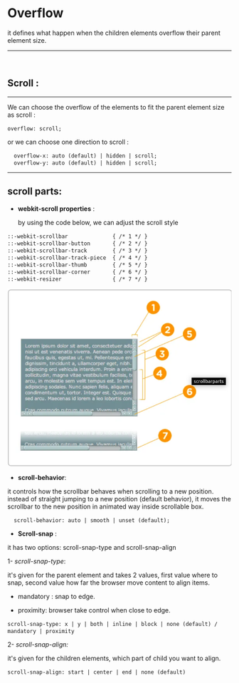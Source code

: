 # Overflow

it defines what happen when the children elements overflow their parent element size.

---

<br>

## Scroll :

---

We can choose the overflow of the elements to fit the parent element size as scroll :

```
overflow: scroll;
```

or we can choose one direction to scroll :

```
  overflow-x: auto (default) | hidden | scroll;
  overflow-y: auto (default) | hidden | scroll;
```

---

## scroll parts:

- **webkit-scroll properties** :

  by using the code below, we can adjust the scroll style

```
::-webkit-scrollbar              { /* 1 */ }
::-webkit-scrollbar-button       { /* 2 */ }
::-webkit-scrollbar-track        { /* 3 */ }
::-webkit-scrollbar-track-piece  { /* 4 */ }
::-webkit-scrollbar-thumb        { /* 5 */ }
::-webkit-scrollbar-corner       { /* 6 */ }
::-webkit-resizer                { /* 7 */ }
```

![Scroll parts](./assets/Screenshot%20from%202022-09-11%2014-17-21.png)

- **scroll-behavior**:

it controls how the scrollbar behaves when scrolling to a new position. instead of straight jumping to a new position (default behavior), it moves the scrollbar to the new position in animated way inside scrollable box.

```
  scroll-behavior: auto | smooth | unset (default);

```

- **Scroll-snap** :

it has two options: scroll-snap-type and scroll-snap-align

1- _scroll-snap-type_:

it's given for the parent element and takes 2 values, first value where to snap, second value how far the browser move content to align items.

- mandatory : snap to edge.

- proximity: browser take control when close to edge.

```
scroll-snap-type: x | y | both | inline | block | none (default) / mandatory | proximity
```

2- _scroll-snap-align:_

it's given for the children elements, which part of child you want to align.

```
scroll-snap-align: start | center | end | none (default)
```
